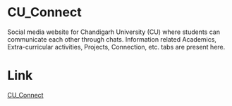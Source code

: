 # CU_Connect
Social media website for Chandigarh University (CU) where students can communicate each other through chats. Information related Academics, Extra-curricular activities, Projects, Connection, etc. tabs are present here.
# Link
[CU_Connect](https://www.layoutit.com/share/view/373379970178bfcdae905fb6944ac698)
